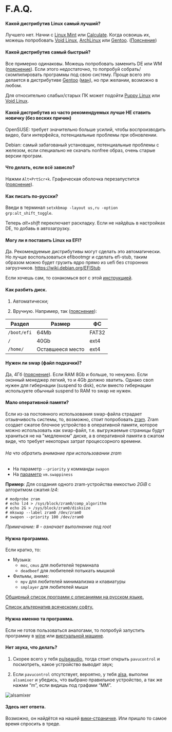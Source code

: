 # F.A.Q.

#### Какой дистрибутив Linux самый лучший?

Лучшего нет. Начни с [Linux Mint](http://mintlinux.ru/) или [Calculate](http://www.calculate-linux.org/ru).  Когда освоишь их, можешь попробовать [Void Linux](http://www.voidlinux.eu/), [ArchLinux](https://www.archlinux.org) или [Gentoo](https://gentoo.org/). ([Пояснение](https://github.com/for2ch/Linux-F.A.Q/blob/master/resources/documets/%D0%94%D0%B8%D1%81%D1%82%D1%80%D0%B8%D0%B1%D1%83%D1%82%D0%B8%D0%B2%D1%8B.md))

#### Какой дистрибутив самый быстрый?

Все примерно одинаковы. Можешь попробовать заменить DE или WM ([пояснение](https://github.com/for2ch/Linux-F.A.Q/blob/master/resources/documets/%D0%9E%20DE%20%D0%B8%20WM.md)). Если этого недостаточно, то попробуй собрать/скомпилировать программы под свою систему. Проще всего это делается в дистрибутиве [Gentoo](https://www.gentoo.org/) ([ман](https://github.com/for2ch/Linux-F.A.Q/blob/master/resources/documets/Gentoo.md)), но при желании, возможно в любом.

Для относительно слабых/старых ПК может подойти [Puppy Linux](http://puppylinux.org/main/Overview%20and%20Getting%20Started.htm) или [Void Linux](http://www.voidlinux.eu/).

#### Какой дистрибутив из часто рекомендуемых лучше НЕ ставить новичку (без веских причин)

OpenSUSE: требует значительно больше усилий, чтобы воспроизводить видео, баги интерфейса, потенциальные проблемы при обновлении.

Debian: самый забагованый установщик, потенциальные проблемы с железом, если специально не скачать nonfree образ, очень старые версии програм.

#### Что делать, если всё зависло?

Нажми `Alt+PrtScr+k`. Графическая оболочка перезапустится ([пояснение](https://github.com/for2ch/Linux-F.A.Q/blob/master/resources/documets/Magic%20in%20SysRQ.md)).

#### Как писать по-русски?

Введи в терминал `setxkbmap -layout us,ru -option grp:alt_shift_toggle`.

Теперь *alt+shift* переключает раскладку. Если не найдёшь в настройках DE, то добавь в автозагрузку.

#### Могу ли я поставить Linux на EFI?

Да. Рекомендуемые дистрибутивы могут сделать это автоматически.
Но лучше воспользоваться efibootmgr и сделать efi-stub, таким образом можно будет грузить ядро прямо из uefi без сторонних загрузчиков.
https://wiki.debian.org/EFIStub


Если хочешь сам, то ознакомься вот с этой [инструкцией](https://github.com/for2ch/Linux-F.A.Q/blob/master/resources/documets/%D0%98%D0%BD%D1%81%D1%82%D1%80%D1%83%D0%BA%D1%86%D0%B8%D1%8F%20%D0%BF%D0%BE%20%D1%83%D1%81%D1%82%D0%B0%D0%BD%D0%BE%D0%B2%D0%BA%D0%B5%20%D1%81%20EFI.md).

#### Как разбить диск.

1. Автоматически;

2. Вручную. Например, так ([пояснение](https://github.com/for2ch/Linux-F.A.Q/blob/master/resources/documets/%D1%80%D0%B0%D0%B7%D0%BC%D0%B5%D1%82%D0%BA%D0%B0.md)):

| Раздел        | Размер        | ФС          |
| ------------- | ------------- | ----------- |
| `/boot/efi`  | 64Mb  | FAT32
| `/`  | 40Gb  | ext4
| `/home/`  | Оставшееся место  | ext4

#### Нужен ли swap (файл подкачки)?

Да, 4Гб ([пояснение](https://github.com/for2ch/Linux-F.A.Q/blob/master/resources/documets/swap.md)).
Если RAM 8Gb и больше, то ненужно. Если оконный менеджер легкий, то и 4Gb должно хватить.
Однако своп нужен для гибернации (suspend to disk), если вместо гибернации используете обычный suspend to RAM то swap не нужен.

#### Мало оперативной памяти?

Если из-за постоянного использования swap-файла страдает отзывчивость системы, то, возможно, стоит попробовать [zram](https://wiki.archlinux.org/index.php/ZRAM#Zram_or_zswap).
Zram создает сжатое блочное устройство в оперативной памяти, которое можно использовать как swap-файл, т.е.
выгружаемые страницы будут храниться не на "медленном" диске, а в оперативной памяти в сжатом виде, что требует некоторых затрат процессорного времени.

###### На что обратить внимание при использовании zram
* На параметр `--priority` у комманды `swapon`
* На [параметр](https://en.wikipedia.org/wiki/Swappiness) `vm.swappiness`

**Пример**: Для создания одного zram-устройства емкостью _2GiB_ с алгоритмом сжатия _lz4_:
```
# modprobe zram
# echo lz4 > /sys/block/zram0/comp_algorithm
# echo 2G > /sys/block/zram0/disksize
# mkswap --label zram0 /dev/zram0
# swapon --priority 100 /dev/zram0
```
_Примечание: # - означает выполнение под root_

#### Нужна программа.

Если кратко, то:

* Музыка:
  * `moc`, `cmus` для любителей терминала
  * `deadbeef` для любителей потыкать мышкой
* Фильмы, аниме:
  * `mpv` для любителей минимализма и клавиатуры
  * `smplayer` для любителей мыши

[Обширный список программ с описаниями на русском языке.](https://wiki.archlinux.org/index.php/List_of_applications_(%D0%A0%D1%83%D1%81%D1%81%D0%BA%D0%B8%D0%B9))

[Список альтернатив всяческому софту.](https://alternativeto.net/)

#### Нужна именно та программа.

Если не готов пользоваться аналогами, то попробуй запустить программу в [wine](https://ru.wikipedia.org/wiki/Wine) или [виртуальной машине](https://ru.wikipedia.org/wiki/Виртуальная_машина).

#### Нет звука, что делать?

1. Скорее всего у тебя [pulseaudio](https://ru.wikipedia.org/wiki/PulseAudio), тогда стоит открыть `pavucontrol` и посмотреть, какое устройство выводит звук;

2. Если `pavucontrol` отсутствует, вероятно, у тебя [alsa](https://ru.wikipedia.org/wiki/ALSA), выполни `alsamixer` и убедись, что выбрано правильное устройство, а так же нажми “m”, если видишь под графами “MM”.

![alsamixer](https://raw.githubusercontent.com/for2ch/Linux-F.A.Q/master/resources/pictures/alsamixer.png "alsamixer")

#### Здесь нет ответа.

Возможно, он найдётся на нашей [вики-страничке](https://github.com/for2ch/Linux-F.A.Q/wiki). Или пришло то самое время спросить в треде.
